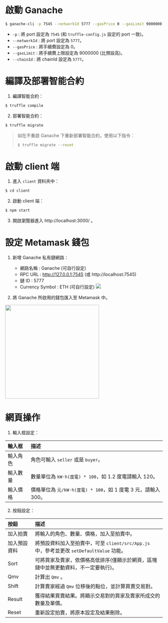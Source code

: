 # 啟動 Ganache

```bash
$ ganache-cli -p 7545 --networkId 5777 --gasPrice 0 --gasLimit 9000000 --chainId 5777
```

- `-p` : 將 port 設定為 `7545` (和 `truffle-config.js` 設定的 port 一致)。
- `--networkId` : 將 port 設定為 `5777`。
- `--gasPrice` : 將手續費設定為 0。
- `--gasLimit` : 將手續費上限設定為 9000000 (比預設高)。
- `--chainId` : 將 chainId 設定為 `5777`。

# 編譯及部署智能合約

1. 編譯智能合約：
```bash
$ truffle compile
```

2. 部署智能合約：
```bash
$ truffle migrate
```

> 如在不重啟 Ganache 下重新部署智能合約，使用以下指令：
> ```bash
> $ truffle migrate --reset
> ```

# 啟動 client 端

1. 進入 `client` 資料夾中：
```bash
$ cd client
```

2. 啟動 client 端：
```bash
$ npm start
```

3. 開啟瀏覽器進入 http://localhost:3000/ 。

# 設定 Metamask 錢包

1. 新增 Ganache 私有鏈網路：
    - 網路名稱 : Ganache (可自行設定)
    - RPC URL : http://127.0.0.1:7545 (或 http://localhost:7545)
    - 鏈 ID : 5777
    - Currency Symbol : ETH (可自行設定)
![](https://i.imgur.com/F6FFPPz.png)

2. 將 Ganache 所啟用的錢包匯入至 Metamask 中。
<img src="https://i.imgur.com/t7EwyFT.png" width="300">


# 網頁操作

1. 輸入框設定：

| 輸入框   | 描述                                                       |
| :------ | :--------------------------------------------------------- |
| 輸入角色 | 角色可輸入 `seller` 或是 `buyer`。                          |
| 輸入數量 | 數量單位為 `kW·h(度電) * 100`，如 1.2 度電請輸入 120。       |
| 輸入價格 | 價格單位為 `元/kW·h(度電) * 100`，如 1 度電 3 元，請輸入 300。|

2. 按鈕設定：

| 按鈕        | 描述                                                                                                            |
| :--------- | :-------------------------------------------------------------------------------------------------------------  |
| 加入拍賣    | 將輸入的角色、數量、價格，加入至拍賣中。                                                                               |
| 加入預設資料 | 將預設資料加入至拍賣中，可至 `client/src/App.js` 中，參考並更改 `setDefaultValue` 功能。                                |
| Sort       | 可將買家及賣家，依價格高低排序(僅顯示於網頁，區塊鏈中並無更動資料，不一定要執行)。                                           |
| Qmv        | 計算出 `Qmv` 。                                                                                                  |
| Shift      | 計算賣家經過 `Qmv` 位移後的點位，並計算買賣交易對。                                                                    |
| Result     | 獲得結果買賣結果。將顯示交易對的買家及賣家所成交的數量及單價。                                                            |
| Reset      | 重新設定拍賣，將原本設定及結果刪除。                                                                                 |
